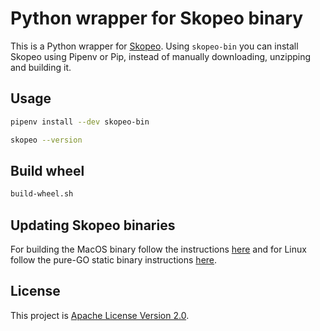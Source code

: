 # Python wrapper for Skopeo binary

This is a Python wrapper for [Skopeo](https://github.com/containers/skopeo). Using `skopeo-bin` you can install Skopeo using Pipenv or Pip, instead of manually downloading, unzipping and building it.

## Usage

```sh
pipenv install --dev skopeo-bin

skopeo --version
```

## Build wheel


```sh
build-wheel.sh
```

## Updating Skopeo binaries

For building the MacOS binary follow the instructions [here](https://github.com/containers/skopeo#building-without-a-container) and for Linux follow the pure-GO static binary instructions [here](https://github.com/containers/skopeo#building-in-a-container).

## License

This project is [Apache License Version 2.0](LICENSE).
